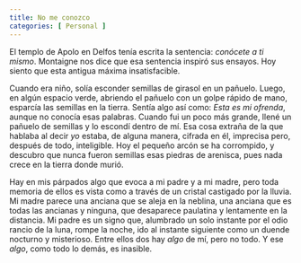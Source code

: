 ```yaml
---
title: No me conozco 
categories: [ Personal ]
---
```


El templo de Apolo en Delfos tenía escrita la sentencia: *conócete a ti mismo*.
Montaigne nos dice que esa sentencia inspiró sus ensayos. Hoy siento que esta
antigua máxima insatisfacible. 

Cuando era niño, solía esconder semillas de girasol en un pañuelo. Luego, en
algún espacio verde, abriendo el pañuelo con un golpe rápido de mano, esparcía
las semillas en la tierra. Sentía algo así como: *Esta es mi ofrenda*, aunque no 
conocía esas palabras. Cuando fui un poco más grande, llené un pañuelo de
semillas y lo escondí dentro de mí. Esa cosa extraña de la que hablaba al decir
*yo* estaba, de alguna manera, cifrada en él, imprecisa pero, después de todo,
inteligible. Hoy el pequeño arcón se ha corrompido, y descubro que nunca fueron
semillas esas piedras de arenisca, pues nada crece en la tierra donde murió.

Hay en mis párpados algo que evoca a mi padre y a mi madre, pero toda memoria
de ellos es vista como a través de un cristal castigado por la lluvia. Mi madre
parece una anciana que se aleja en la neblina, una anciana que es todas las
ancianas y ninguna, que desaparece paulatina y lentamente en la distancia. Mi
padre es un signo que, alumbrado un solo instante por el odio rancio de la luna, rompe la noche,
ido al instante siguiente como un duende nocturno y misterioso. Entre ellos dos
hay *algo* de mí, pero no todo. Y ese *algo*, como todo lo demás, es inasible.


